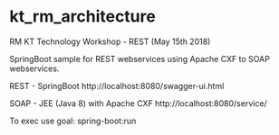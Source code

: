 # kt_rm_architecture
RM KT Technology Workshop - REST (May 15th 2018)

SpringBoot sample for REST webservices using Apache CXF to SOAP webservices.

REST - SpringBoot
http://localhost:8080/swagger-ui.html

SOAP - JEE (Java 8) with Apache CXF
http://localhost:8080/service/

To exec use goal: spring-boot:run
